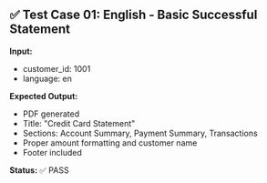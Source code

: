 ## ✅ Test Case 01: English - Basic Successful Statement

**Input:**
- customer_id: 1001
- language: en

**Expected Output:**
- PDF generated
- Title: "Credit Card Statement"
- Sections: Account Summary, Payment Summary, Transactions
- Proper amount formatting and customer name
- Footer included

**Status:** ✅ PASS

